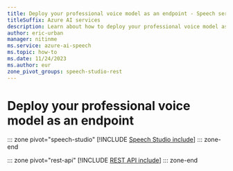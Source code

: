```yaml
---
title: Deploy your professional voice model as an endpoint - Speech service
titleSuffix: Azure AI services
description: Learn about how to deploy your professional voice model as an endpoint. 
author: eric-urban
manager: nitinme
ms.service: azure-ai-speech
ms.topic: how-to
ms.date: 11/24/2023
ms.author: eur
zone_pivot_groups: speech-studio-rest
---
```


# Deploy your professional voice model as an endpoint

::: zone pivot="speech-studio"
[!INCLUDE [Speech Studio include](./includes/how-to/professional-voice/deploy-endpoint/speech-studio.md)]
::: zone-end

::: zone pivot="rest-api"
[!INCLUDE [REST API include](./includes/how-to/professional-voice/deploy-endpoint/rest.md)]
::: zone-end

